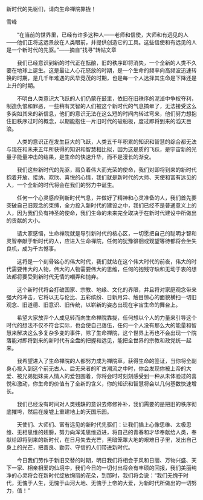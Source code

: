 新时代的先驱们，请向生命禅院靠拢！

雪峰


　　“在当前的世界里，已经有许多这种人——老师和信使，大师和有远见的人——他们正将这远景放在人类眼前，并提供创造它的工具。这些信使和有远见的人是一个新时代的先驱。”——摘自“找寻”转帖文章

　　我们已经意识到新的时代正在酝酿，旧的秩序即将消失，一个全新的人类不久要在地球上诞生。这是最让人心花怒放的时期，是一个生命的频率向高频波迅速转换的时期，是几千年难遇的风华竞茂的时期，也是每一个人选择其生命是下降还是上升的时期。

　　不明白人类意识大飞跃的人们仍蒙在鼓里，依旧在旧秩序的泥淖中争权夺利，制造仇恨和罪恶，一些稍有灵智的人们被这个新时代的气息搞晕了，无法接受这么多突如其来的新信息，他们的意识无法在这么短的时间内转过弯来，他们努力想抱住旧秩序过时的概念，以期能抱住一片旧时代的破船板，度过即将到来的滔天巨浪。

　　人类的意识正在发生巨大的飞跃，人类五千年积累的知识和智慧的综合都无法与现在和未来五年所获得的知识和智慧相比拟，因为这是质的飞跃，是宇宙新的光量子能量冲击的结果，是生命的快速升华，而不是漫长的渐变。

　　我们这些新时代的先驱，肩负着伟大而光荣的使命，我们对即将到来的新时代抱着开放、接纳、欢欣、喜悦的心情，我们就是新时代的大师、天使和富有远见的人，一个全新的时代将会在我们的努力中诞生。

　　任何一个心灵感应到新时代气息，并做好了精神和心灵准备的人，我们首先要突破自己旧观念的束缚，全力投入新时代的建设之中，我们已经不是普通意义上的人，因为我们负有神圣的使命，我们生命的未来完全取决于在新时代建设中所做出的贡献的大小。

　　请大家感悟，生命禅院就是导引新时代的核心区，一切愿把自己的聪明才智和灵智奉献于新时代的人，应进入生命禅院，任何的犹豫徘徊或观望等待都将会坐失良机，成为千古憾事。

　　这将是一个刻骨铭心的伟大时代，我们就站在这个伟大时代的前夜，伟大的时代需要伟大的人物，伟大的人物需要伟大的思维，任何的抱残守缺和无动于衷的想法都将要受到新时代无情的嘲弄和抛弃。

　　这个新时代将会打破国家、宗教、地缘、文化的界限，并且将对家庭观念带来强大的冲击，它将以无与伦比、五彩缤纷、日新月异、触目惊心的面貌横扫一切旧观念、旧道德、旧意识、旧传统，以崭新的姿态出现在宇宙生命的舞台上。 

　　希望大家放弃个人成见转而向生命禅院靠拢，任何想以个人的力量来引导这个时代的想法不仅不符合实际，也会使自己落伍，任何一个人没有那么大的能量和智慧来解决这么多复杂多变的事件，除了生命禅院，这个世界上再也不会出现一个院落能对即将到来的新时代有全盘的把握和远见，能把全世界的宗教和政党统一起来。

　　我希望进入了生命禅院的人都努力成为禅院草，获得生命的签证，当你将全副身心投入到这个前无古人、后无来者的旷古潮流之中时，你会发现你被上帝的大爱、被兄弟姐妹亲人情人的爱包围着，你将会时时刻刻感受到一种从未体验过的喜悦和激动，你生命的价值有了全新的含义，你的知识和智慧将会以几何基数快速增长。

　　我们已经没有时间对人类残缺的意识去修修补补，我们需要的是把旧的秩序彻底摧垮，然后在废墟上重建地上的天国乐园。

　　天使们、大师们、富有远见的新时代先驱们：让我们插上心像思维、太极思维、无相思维的翅膀，努力向浑沌思维迈进，将自己的青春和才华奉献给人类，奉献给即将到来的新时代，在日月失去光芒，黑暗笼罩大地的艰难日子里，发出自己身上的光芒，把善良、勤劳、守信的人们带进新时代。

　　今日我们劳作于新旧交替的时期，明日我们将相会于风和日丽、万物兴盛、天下一家、相亲相爱的仙境中，我们今日的一切付出将会有丰硕的回报，我们美丽纯净的心灵将会在新时代绽放绚丽的花朵，到那时，我们将会说：“我们无愧于时代，无愧于人生，无愧于山河大地、无愧于上帝的大爱，为新时代所做出的一切努力，值！” 



